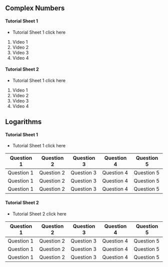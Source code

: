 ## Complex Numbers

#### Tutorial Sheet 1
- Tutorial Sheet 1 click here

1. Video 1
2. Video 2
3. Video 3
4. Video 4

#### Tutorial Sheet 2

- Tutorial Sheet 1 click here

1. Video 1
2. Video 2
3. Video 3
4. Video 4

## Logarithms

#### Tutorial Sheet 1

- Tutorial Sheet 1 click here

| Question 1 | Question 2 | Question 3 | Question 4 | Question 5 |
|------------|------------|------------|------------|------------|
| Question 1 | Question 2 | Question 3 | Question 4 | Question 5 |
| Question 1 | Question 2 | Question 3 | Question 4 | Question 5 |
| Question 1 | Question 2 | Question 3 | Question 4 | Question 5 |

#### Tutorial Sheet 2

- Tutorial Sheet 2 click here

| Question 1 | Question 2 | Question 3 | Question 4 | Question 5 |
|------------|------------|------------|------------|------------|
| Question 1 | Question 2 | Question 3 | Question 4 | Question 5 |
| Question 1 | Question 2 | Question 3 | Question 4 | Question 5 |
| Question 1 | Question 2 | Question 3 | Question 4 | Question 5 |
